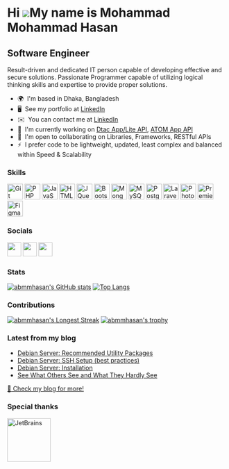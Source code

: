 Hi ![](https://user-images.githubusercontent.com/18350557/176309783-0785949b-9127-417c-8b55-ab5a4333674e.gif)My name is Mohammad Mohammad Hasan
===============================================================================================================================================

Software Engineer
-----------------

Result-driven and dedicated IT person capable of developing effective and secure solutions. Passionate Programmer capable of utilizing logical thinking skills and expertise to provide proper solutions.

* 🌍  I'm based in Dhaka, Bangladesh
* 🖥️  See my portfolio at [LinkedIn](http://www.linkedin.com/in/abmmhasan/)
* ✉️  You can contact me at [LinkedIn](http://www.linkedin.com/in/abmmhasan/)
* 🚀  I'm currently working on [Dtac App/Lite API](https://www.dtac.co.th), [ATOM App API](https://www.atom.com.mm)
* 🤝  I'm open to collaborating on Libraries, Frameworks, RESTful APIs
* ⚡  I prefer code to be lightweight, updated, least complex and balanced within Speed & Scalability

### Skills
<p align="left">
<a href="https://git-scm.com/" target="_blank" rel="noreferrer"><img src="https://raw.githubusercontent.com/danielcranney/readme-generator/main/public/icons/skills/git-colored.svg" width="36" height="36" alt="Git" /></a>
<a href="https://www.php.net/" target="_blank" rel="noreferrer"><img src="https://raw.githubusercontent.com/danielcranney/readme-generator/main/public/icons/skills/php-colored.svg" width="36" height="36" alt="PHP" /></a>
<a href="https://developer.mozilla.org/en-US/docs/Web/JavaScript" target="_blank" rel="noreferrer"><img src="https://raw.githubusercontent.com/danielcranney/readme-generator/main/public/icons/skills/javascript-colored.svg" width="36" height="36" alt="JavaScript" /></a>
<a href="https://developer.mozilla.org/en-US/docs/Glossary/HTML5" target="_blank" rel="noreferrer"><img src="https://raw.githubusercontent.com/danielcranney/readme-generator/main/public/icons/skills/html5-colored.svg" width="36" height="36" alt="HTML5" /></a>
<a href="https://jquery.com/" target="_blank" rel="noreferrer"><img src="https://raw.githubusercontent.com/danielcranney/readme-generator/main/public/icons/skills/jquery-colored.svg" width="36" height="36" alt="JQuery" /></a>
<a href="https://getbootstrap.com/" target="_blank" rel="noreferrer"><img src="https://raw.githubusercontent.com/danielcranney/readme-generator/main/public/icons/skills/bootstrap-colored.svg" width="36" height="36" alt="Bootstrap" /></a>
<a href="https://www.mongodb.com/" target="_blank" rel="noreferrer"><img src="https://raw.githubusercontent.com/danielcranney/readme-generator/main/public/icons/skills/mongodb-colored.svg" width="36" height="36" alt="MongoDB" /></a>
<a href="https://www.mysql.com/" target="_blank" rel="noreferrer"><img src="https://raw.githubusercontent.com/danielcranney/readme-generator/main/public/icons/skills/mysql-colored.svg" width="36" height="36" alt="MySQL" /></a>
<a href="https://www.postgresql.org/" target="_blank" rel="noreferrer"><img src="https://raw.githubusercontent.com/danielcranney/readme-generator/main/public/icons/skills/postgresql-colored.svg" width="36" height="36" alt="PostgreSQL" /></a>
<a href="https://laravel.com/" target="_blank" rel="noreferrer"><img src="https://raw.githubusercontent.com/danielcranney/readme-generator/main/public/icons/skills/laravel-colored.svg" width="36" height="36" alt="Laravel" /></a>
<a href="https://www.adobe.com/uk/products/photoshop.html" target="_blank" rel="noreferrer"><img src="https://raw.githubusercontent.com/danielcranney/readme-generator/main/public/icons/skills/photoshop-colored.svg" width="36" height="36" alt="Photoshop" /></a>
<a href="https://www.adobe.com/uk/products/premiere.html" target="_blank" rel="noreferrer"><img src="https://raw.githubusercontent.com/danielcranney/readme-generator/main/public/icons/skills/premierepro-colored.svg" width="36" height="36" alt="Premiere Pro" /></a>
<a href="https://www.figma.com/" target="_blank" rel="noreferrer"><img src="https://raw.githubusercontent.com/danielcranney/readme-generator/main/public/icons/skills/figma-colored.svg" width="36" height="36" alt="Figma" /></a>
</p>

### Socials
<p align="left">
  <a href="https://www.github.com/abmmhasan" target="_blank" rel="noreferrer"><img src="https://raw.githubusercontent.com/danielcranney/readme-generator/main/public/icons/socials/github.svg" width="32" height="32" /></a> 
  <a href="https://www.linkedin.com/in/abmmhasan" target="_blank" rel="noreferrer"><img src="https://raw.githubusercontent.com/danielcranney/readme-generator/main/public/icons/socials/linkedin.svg" width="32" height="32" /></a> 
  <a href="https://medium.com/@abmmhasan" target="_blank" rel="noreferrer"><img src="https://raw.githubusercontent.com/danielcranney/readme-generator/main/public/icons/socials/medium.svg" width="32" height="32" /></a>
</p> 

### Stats
[![abmmhasan's GitHub stats](https://github-readme-stats-git-master-abmmhasan.vercel.app/api?username=abmmhasan&count_private=true&show_icons=true&theme=blueberry&bg_color=00000000&include_all_commits=true&hide_title=true&hide_border=true&hide_rank=true)](https://github.com/abmmhasan)
[![Top Langs](https://github-readme-stats-git-master-abmmhasan.vercel.app/api/top-langs/?username=abmmhasan&show_icons=true&theme=blueberry&bg_color=00000000&layout=compact&hide_border=true)](https://github.com/abmmhasan)

### Contributions
[![abmmhasan's Longest Streak](https://streak-stats.demolab.com?user=abmmhasan&theme=transparent&hide_border=true&mode=weekly)](https://github.com/abmmhasan)
[![abmmhasan's trophy](https://github-profile-trophy.vercel.app/?username=abmmhasan&theme=nord&column=4&margin-w=10&margin-h=15&no-frame=true&no-bg=true&rank=SSS,SS,S,AAA,AA,A,B,C,SECRET)](https://github.com/abmmhasan)

### Latest from my blog
<!-- BLOG-POST-LIST:START -->
- [Debian Server: Recommended Utility Packages](https://medium.com/@abmmhasan/debian-server-recommended-non-security-packages-75a4c6a09f6b?source=rss-90c9434afd1------2)
- [Debian Server: SSH Setup &lpar;best practices&rpar;](https://medium.com/@abmmhasan/debian-server-ssh-setup-226c1bd4449f?source=rss-90c9434afd1------2)
- [Debian Server: Installation](https://medium.com/@abmmhasan/debian-server-installation-35ed66d5f2f1?source=rss-90c9434afd1------2)
- [See What Others See and What They Hardly See](https://medium.com/@abmmhasan/see-what-others-see-and-what-they-hardly-see-f19fb8225816?source=rss-90c9434afd1------2)
<!-- BLOG-POST-LIST:END -->

[:book: Check my blog for more!](https://medium.com/@abmmhasan)

### Special thanks
<a href="https://www.jetbrains.com" target="_blank" rel="noreferrer"><img src="https://resources.jetbrains.com/storage/products/company/brand/logos/jb_beam.svg" width="100" height="100" alt="JetBrains" /></a>

<!--
**abmmhasan/abmmhasan** is a ✨ _special_ ✨ repository because its `README.md` (this file) appears on your GitHub profile.
[![abmmhasan's blog](https://github-read-medium.vercel.app/latest?username=abmmhasan&limit=6&theme=nord)](https://medium.com/@abmmhasan)
Here are some ideas to get you started:

- 🔭 I’m currently working on ...
- 🌱 I’m currently learning ...
- 👯 I’m looking to collaborate on ...
- 🤔 I’m looking for help with ...
- 💬 Ask me about ...
- 📫 How to reach me: ...
- 😄 Pronouns: ...
- ⚡ Fun fact: ...
-->
